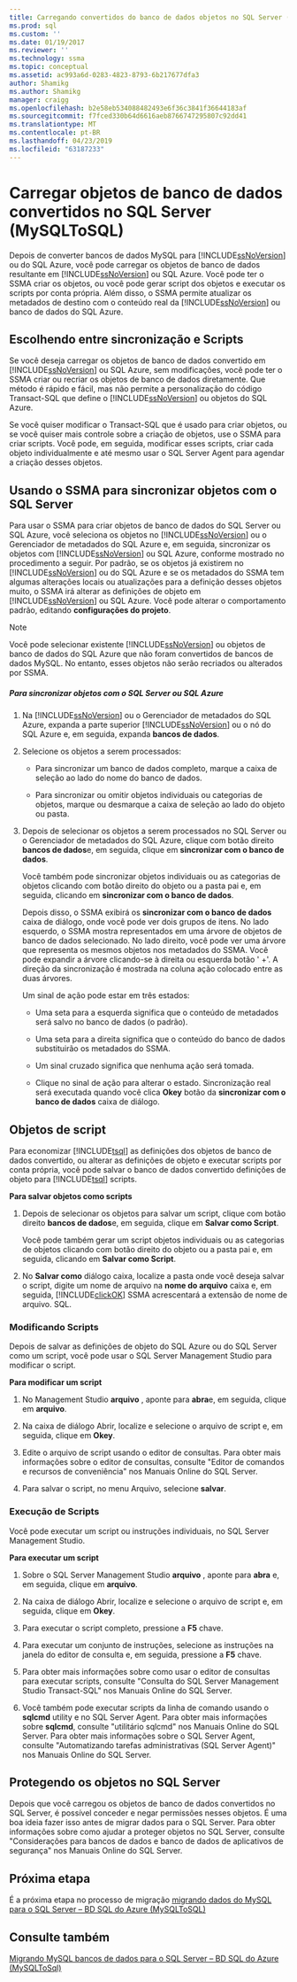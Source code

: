 ```yaml
---
title: Carregando convertidos do banco de dados objetos no SQL Server (MySQLToSQL) | Microsoft Docs
ms.prod: sql
ms.custom: ''
ms.date: 01/19/2017
ms.reviewer: ''
ms.technology: ssma
ms.topic: conceptual
ms.assetid: ac993a6d-0283-4823-8793-6b217677dfa3
author: Shamikg
ms.author: Shamikg
manager: craigg
ms.openlocfilehash: b2e58eb534088482493e6f36c3841f36644183af
ms.sourcegitcommit: f7fced330b64d6616aeb8766747295807c92dd41
ms.translationtype: MT
ms.contentlocale: pt-BR
ms.lasthandoff: 04/23/2019
ms.locfileid: "63187233"
---
```

# <a name="loading-converted-database-objects-into-sql-server-mysqltosql"></a>Carregar objetos de banco de dados convertidos no SQL Server (MySQLToSQL)
Depois de converter bancos de dados MySQL para [!INCLUDE[ssNoVersion](../../includes/ssnoversion-md.md)] ou do SQL Azure, você pode carregar os objetos de banco de dados resultante em [!INCLUDE[ssNoVersion](../../includes/ssnoversion-md.md)] ou SQL Azure. Você pode ter o SSMA criar os objetos, ou você pode gerar script dos objetos e executar os scripts por conta própria. Além disso, o SSMA permite atualizar os metadados de destino com o conteúdo real da [!INCLUDE[ssNoVersion](../../includes/ssnoversion-md.md)] ou banco de dados do SQL Azure.  
  
## <a name="choosing-between-synchronization-and-scripts"></a>Escolhendo entre sincronização e Scripts  
Se você deseja carregar os objetos de banco de dados convertido em [!INCLUDE[ssNoVersion](../../includes/ssnoversion-md.md)] ou SQL Azure, sem modificações, você pode ter o SSMA criar ou recriar os objetos de banco de dados diretamente. Que método é rápido e fácil, mas não permite a personalização do código Transact-SQL que define o [!INCLUDE[ssNoVersion](../../includes/ssnoversion-md.md)] ou objetos do SQL Azure.  
  
Se você quiser modificar o Transact-SQL que é usado para criar objetos, ou se você quiser mais controle sobre a criação de objetos, use o SSMA para criar scripts. Você pode, em seguida, modificar esses scripts, criar cada objeto individualmente e até mesmo usar o SQL Server Agent para agendar a criação desses objetos.  
  
## <a name="using-ssma-to-synchronize-objects-with-sql-server"></a>Usando o SSMA para sincronizar objetos com o SQL Server  
Para usar o SSMA para criar objetos de banco de dados do SQL Server ou SQL Azure, você seleciona os objetos no [!INCLUDE[ssNoVersion](../../includes/ssnoversion-md.md)] ou o Gerenciador de metadados do SQL Azure e, em seguida, sincronizar os objetos com [!INCLUDE[ssNoVersion](../../includes/ssnoversion-md.md)] ou SQL Azure, conforme mostrado no procedimento a seguir. Por padrão, se os objetos já existirem no [!INCLUDE[ssNoVersion](../../includes/ssnoversion-md.md)] ou do SQL Azure e se os metadados do SSMA tem algumas alterações locais ou atualizações para a definição desses objetos muito, o SSMA irá alterar as definições de objeto em [!INCLUDE[ssNoVersion](../../includes/ssnoversion-md.md)] ou SQL Azure. Você pode alterar o comportamento padrão, editando **configurações do projeto**.  
  
> [!NOTE]  
> Você pode selecionar existente [!INCLUDE[ssNoVersion](../../includes/ssnoversion-md.md)] ou objetos de banco de dados do SQL Azure que não foram convertidos de bancos de dados MySQL. No entanto, esses objetos não serão recriados ou alterados por SSMA.  
  
##### <a name="to-synchronize-objects-with-sql-server-or-sql-azure"></a>Para sincronizar objetos com o SQL Server ou SQL Azure  
  
1.  Na [!INCLUDE[ssNoVersion](../../includes/ssnoversion-md.md)] ou o Gerenciador de metadados do SQL Azure, expanda a parte superior [!INCLUDE[ssNoVersion](../../includes/ssnoversion-md.md)] ou o nó do SQL Azure e, em seguida, expanda **bancos de dados**.  
  
2.  Selecione os objetos a serem processados:  
  
    -   Para sincronizar um banco de dados completo, marque a caixa de seleção ao lado do nome do banco de dados.  
  
    -   Para sincronizar ou omitir objetos individuais ou categorias de objetos, marque ou desmarque a caixa de seleção ao lado do objeto ou pasta.  
  
3.  Depois de selecionar os objetos a serem processados no SQL Server ou o Gerenciador de metadados do SQL Azure, clique com botão direito **bancos de dados**e, em seguida, clique em **sincronizar com o banco de dados**.  
  
    Você também pode sincronizar objetos individuais ou as categorias de objetos clicando com botão direito do objeto ou a pasta pai e, em seguida, clicando em **sincronizar com o banco de dados**.  
  
    Depois disso, o SSMA exibirá os **sincronizar com o banco de dados** caixa de diálogo, onde você pode ver dois grupos de itens. No lado esquerdo, o SSMA mostra representados em uma árvore de objetos de banco de dados selecionado. No lado direito, você pode ver uma árvore que representa os mesmos objetos nos metadados do SSMA. Você pode expandir a árvore clicando-se à direita ou esquerda botão ' +'. A direção da sincronização é mostrada na coluna ação colocado entre as duas árvores.  
  
    Um sinal de ação pode estar em três estados:  
  
    -   Uma seta para a esquerda significa que o conteúdo de metadados será salvo no banco de dados (o padrão).  
  
    -   Uma seta para a direita significa que o conteúdo do banco de dados substituirão os metadados do SSMA.  
  
    -   Um sinal cruzado significa que nenhuma ação será tomada.  
  
    -   Clique no sinal de ação para alterar o estado. Sincronização real será executada quando você clica **Okey** botão da **sincronizar com o banco de dados** caixa de diálogo.  
  
## <a name="scripting-objects"></a>Objetos de script  
Para economizar [!INCLUDE[tsql](../../includes/tsql-md.md)] as definições dos objetos de banco de dados convertido, ou alterar as definições de objeto e executar scripts por conta própria, você pode salvar o banco de dados convertido definições de objeto para [!INCLUDE[tsql](../../includes/tsql-md.md)] scripts.  
  
**Para salvar objetos como scripts**  
  
1.  Depois de selecionar os objetos para salvar um script, clique com botão direito **bancos de dados**e, em seguida, clique em **Salvar como Script**.  
  
    Você pode também gerar um script objetos individuais ou as categorias de objetos clicando com botão direito do objeto ou a pasta pai e, em seguida, clicando em **Salvar como Script**.  
  
2.  No **Salvar como** diálogo caixa, localize a pasta onde você deseja salvar o script, digite um nome de arquivo na **nome do arquivo** caixa e, em seguida, [!INCLUDE[clickOK](../../includes/clickok-md.md)] SSMA acrescentará a extensão de nome de arquivo. SQL.  
  
### <a name="modifying-scripts"></a>Modificando Scripts  
Depois de salvar as definições de objeto do SQL Azure ou do SQL Server como um script, você pode usar o SQL Server Management Studio para modificar o script.  
  
**Para modificar um script**  
  
1.  No Management Studio **arquivo** , aponte para **abra**e, em seguida, clique em **arquivo**.  
  
2.  Na caixa de diálogo Abrir, localize e selecione o arquivo de script e, em seguida, clique em **Okey**.  
  
3.  Edite o arquivo de script usando o editor de consultas. Para obter mais informações sobre o editor de consultas, consulte "Editor de comandos e recursos de conveniência" nos Manuais Online do SQL Server.  
  
4.  Para salvar o script, no menu Arquivo, selecione **salvar**.  
  
### <a name="running-scripts"></a>Execução de Scripts  
Você pode executar um script ou instruções individuais, no SQL Server Management Studio.  
  
**Para executar um script**  
  
1.  Sobre o SQL Server Management Studio **arquivo** , aponte para **abra** e, em seguida, clique em **arquivo**.  
  
2.  Na caixa de diálogo Abrir, localize e selecione o arquivo de script e, em seguida, clique em **Okey**.  
  
3.  Para executar o script completo, pressione a **F5** chave.  
  
4.  Para executar um conjunto de instruções, selecione as instruções na janela do editor de consulta e, em seguida, pressione a **F5** chave.  
  
5.  Para obter mais informações sobre como usar o editor de consultas para executar scripts, consulte "Consulta do SQL Server Management Studio Transact-SQL" nos Manuais Online do SQL Server.  
  
6.  Você também pode executar scripts da linha de comando usando o **sqlcmd** utility e no SQL Server Agent. Para obter mais informações sobre **sqlcmd**, consulte "utilitário sqlcmd" nos Manuais Online do SQL Server. Para obter mais informações sobre o SQL Server Agent, consulte "Automatizando tarefas administrativas (SQL Server Agent)" nos Manuais Online do SQL Server.  
  
## <a name="securing-objects-in-sql-server"></a>Protegendo os objetos no SQL Server  
Depois que você carregou os objetos de banco de dados convertidos no SQL Server, é possível conceder e negar permissões nesses objetos. É uma boa ideia fazer isso antes de migrar dados para o SQL Server. Para obter informações sobre como ajudar a proteger objetos no SQL Server, consulte "Considerações para bancos de dados e banco de dados de aplicativos de segurança" nos Manuais Online do SQL Server.  
  
## <a name="next-step"></a>Próxima etapa  
É a próxima etapa no processo de migração [migrando dados do MySQL para o SQL Server – BD SQL do Azure &#40;MySQLToSQL&#41;](../../ssma/mysql/migrating-mysql-data-into-sql-server-azure-sql-db-mysqltosql.md)  
  
## <a name="see-also"></a>Consulte também  
[Migrando MySQL bancos de dados para o SQL Server – BD SQL do Azure &#40;MySQLToSql&#41;](../../ssma/mysql/migrating-mysql-databases-to-sql-server-azure-sql-db-mysqltosql.md)  
  

